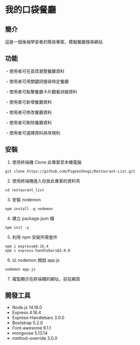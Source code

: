 # 我的口袋餐廳
## 簡介
這是一個後端學習者的簡易專案，模擬餐廳搜尋網站
## 功能

・使用者可在首頁瀏覽餐廳資料

・使用者可用關鍵詞搜尋特定餐廳

・使用者可點擊餐廳卡片觀看詳細資料

・使用者可新增餐廳資料

・使用者可修改餐廳資料

・使用者可刪除餐廳資料

・使用者可選擇資料排序規則

## 安裝 
1. 使用終端機 Clone 此專案至本機電腦
```
git clone https://github.com/PigeonShogi/Restaurant-List.git
```

2. 使用終端機進入存放此專案的資料夾
```
cd restaurant_list
```

3. 安裝 nodemon
```
npm install -g nodemon
```

4. 建立 package.json 檔
```
npm init -y
```

5. 利用 npm 安裝所需套件
```
npm i express@4.16.4
npm i express-handlebars@3.0.0
```

6. 以 nodemon 開啟 app.js
```
nodemon app.js
```

7. 複製顯示在終端機的網址，前往網頁

## 開發工具
* Node.js 14.16.0
* Express 4.16.4
* Express-Handlebars 3.0.0
* Bootstrap 5.2.0
* Font-awesome 6.1.1
* mongoose 5.13.14
* method-override 3.0.0